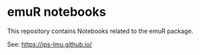 # emuR notebooks

This repository contains Notebooks related to the emuR package.

See: https://ips-lmu.github.io/

